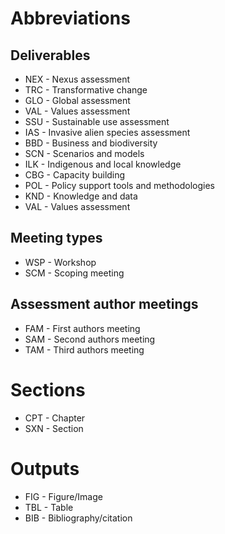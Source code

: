 # Abbreviations

## Deliverables
* NEX - Nexus assessment
* TRC - Transformative change
* GLO - Global assessment
* VAL - Values assessment
* SSU - Sustainable use assessment
* IAS - Invasive alien species assessment
* BBD - Business and biodiversity
* SCN - Scenarios and models
* ILK - Indigenous and local knowledge
* CBG - Capacity building
* POL - Policy support tools and methodologies
* KND - Knowledge and data
* VAL - Values assessment

## Meeting types
* WSP - Workshop
* SCM - Scoping meeting

## Assessment author meetings
* FAM - First authors meeting
* SAM - Second authors meeting
* TAM - Third authors meeting

# Sections
* CPT - Chapter
* SXN - Section

# Outputs
* FIG - Figure/Image
* TBL - Table
* BIB - Bibliography/citation

